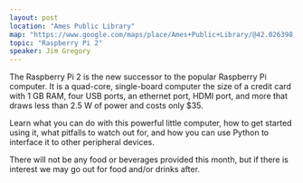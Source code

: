```yaml
---
layout: post
location: "Ames Public Library"
map: "https://www.google.com/maps/place/Ames+Public+Library/@42.026398,-93.612512,17z/data=!3m1!4b1!4m2!3m1!1s0x87ee707f797742ed:0x5924bd51e32fc492"
topic: "Raspberry Pi 2"
speaker: Jim Gregory
---
```


The Raspberry Pi 2 is the new successor to the popular Raspberry Pi computer.  It is a quad-core, single-board computer the size of a credit card with 1 GB RAM, four USB ports, an ethernet port, HDMI port, and more that draws less than 2.5 W of power and costs only $35.

Learn what you can do with this powerful little computer, how to get started using it, what pitfalls to watch out for, and how you can use Python to interface it to other peripheral devices.

There will not be any food or beverages provided this month, but if there is interest we may go out for food and/or drinks after.
